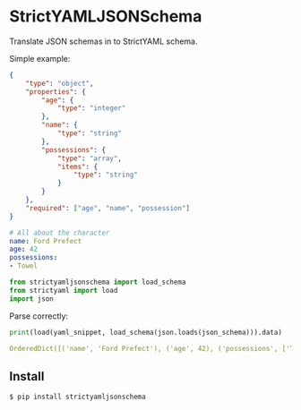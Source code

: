 # StrictYAMLJSONSchema

Translate JSON schemas in to StrictYAML schema.


Simple example:

```json
{
    "type": "object",
    "properties": {
        "age": {
            "type": "integer"
        },
        "name": {
            "type": "string"
        },
        "possessions": {
            "type": "array",
            "items": {
                "type": "string"
            }
        }
    },
    "required": ["age", "name", "possession"]
}

```


```yaml
# All about the character
name: Ford Prefect
age: 42
possessions:
- Towel

```


```python
from strictyamljsonschema import load_schema
from strictyaml import load
import json

```





Parse correctly:


```python
print(load(yaml_snippet, load_schema(json.loads(json_schema))).data)

```

```yaml
OrderedDict([('name', 'Ford Prefect'), ('age', 42), ('possessions', ['Towel'])])
```






## Install

```sh
$ pip install strictyamljsonschema
```